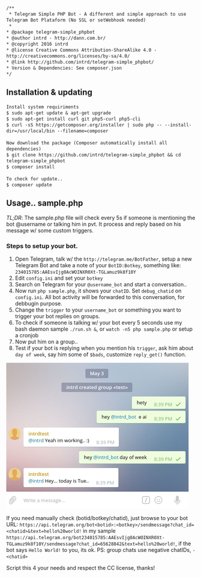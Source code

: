 ```
/**
 * Telegram Simple PHP Bot - A different and simple approach to use Telegram Bot Plataform (No SSL or setWebhook needed)
 * 
* @package telegram-simple_phpbot
* @author intrd - http://dann.com.br/
* @copyright 2016 intrd
* @license Creative Commons Attribution-ShareAlike 4.0 - http://creativecommons.org/licenses/by-sa/4.0/
* @link http://github.com/intrd/telegram-simple_phpbot/
* Version & Dependencies: See composer.json
*/
```
## Installation & updating
```
Install system requiriments 
$ sudo apt-get update & apt-get upgrade
$ sudo apt-get install curl git php5-curl php5-cli
$ curl -sS https://getcomposer.org/installer | sudo php -- --install-dir=/usr/local/bin --filename=composer

Now download the package (Composer automatically install all dependencies)
$ git clone https://github.com/intrd/telegram-simple_phpbot && cd telegram-simple_phpbot
$ composer install

To check for update..
$ composer update
```
## Usage.. sample.php

*TL;DR*: The sample.php file will check every 5s if someone is mentioning the bot @username or talking him in pvt. It process and reply based on his message w/ some custom triggers.

### Steps to setup your bot.
1. Open Telegram, talk w/ the `http://telegram.me/BotFather`, setup a new Telegram Bot and take a note of your `BotID:Botkey`, something like: `234015785:AAEsvIjg0AcWOINXR0Xt-TGLamuz9k8f10Y`
2. Edit `config.ini` and set your `botkey`
3. Search on Telegram for your `@username_bot` and start a conversation.. 
4. Now run `php sample.php`, it shows your `chatID`. Set `debug_chatid` on `config.ini`. All bot activity will be forwarded to this conversation, for debbugin purpose.
5. Change the `trigger` to your `username_bot` or something you want to trigger your bot replies on groups.  
6. To check if someone is talking w/ your bot every 5 seconds use my bash daemon sample `./run.sh &`, or `watch -n5 php sample.php` or setup a cronjob
7. Now put him on a group.. 
8. Test if your bot is replying when you mention his `trigger`, ask him about `day of week`, say him some of `$bads`, customize `reply_get()` function.

![telegram_simple_bot](/imgs/telegram_simple_bot.jpg?raw=true "telegram_simple_bot")

If you need manually check (botid/botkey/chatid), just browse to your bot URL: `https://api.telegram.org/bot<botid>:<botkey>/sendmessage?chat_id=<chatid>&text=hello%20world!` in my sample `https://api.telegram.org/bot234015785:AAEsvIjg0AcWOINXR0Xt-TGLamuz9k8f10Y/sendmessage?chat_id=65628842&text=hello%20world!`, if the bot says `Hello World!` to you, its ok. PS: group chats use negative chatIDs, `-<chatid>`

Script this 4 your needs and respect the CC license, thanks!

